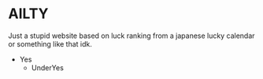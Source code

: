 # AILTY
Just a stupid website based on luck ranking from a japanese lucky calendar or something like that idk.
- Yes
  - UnderYes
